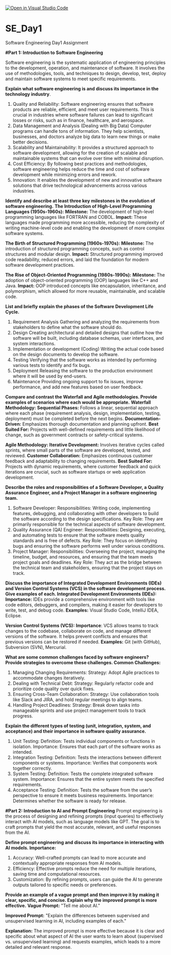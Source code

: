 [![Open in Visual Studio Code](https://classroom.github.com/assets/open-in-vscode-2e0aaae1b6195c2367325f4f02e2d04e9abb55f0b24a779b69b11b9e10269abc.svg)](https://classroom.github.com/online_ide?assignment_repo_id=15535246&assignment_repo_type=AssignmentRepo)
# SE_Day1
Software Engineering Day1 Assignment

**#Part 1: Introduction to Software Engineering**

Software engineering is the systematic application of engineering principles to the development, operation, and maintenance of software. It involves the use of methodologies, tools, and techniques to design, develop, test, deploy and maintain software systems to meet specific requirements.

**Explain what software engineering is and discuss its importance in the technology industry**.

1. Quality and Reliability:
 Software engineering ensures that software products are reliable, efficient, and meet user requirements. This is crucial in industries where software failures can lead to significant losses or risks, such as in finance, healthcare, and aerospace.
2. Data Management and Analysis (Dealing with Big Data)
Computer programs can handle tons of information. They help scientists, businesses, and doctors analyze big data to learn new things or make better decisions.
3. Scalability and Maintainability:
   It provides a structured approach to software development, allowing for the creation of scalable and maintainable systems that can evolve over time with minimal disruption.
4. Cost Efficiency:
   By following best practices and methodologies, software engineering helps reduce the time and cost of software development while minimizing errors and rework.
5. Innovation:
   It enables the development of new and innovative software solutions that drive technological advancements across various industries.


**Identify and describe at least three key milestones in the evolution of software engineering.**
**The Introduction of High-Level Programming Languages (1950s-1960s):**
**Milestone:**
The development of high-level programming languages like FORTRAN and COBOL.
**Impact:** 
These languages made programming more accessible, reducing the complexity of writing machine-level code and enabling the development of more complex software systems.

**The Birth of Structured Programming (1960s-1970s):**
**Milestone:**
The introduction of structured programming concepts, such as control structures and modular design.
**Impact:**
Structured programming improved code readability, reduced errors, and laid the foundation for modern software development practices.

**The Rise of Object-Oriented Programming (1980s-1990s):**
**Milestone:**
The adoption of object-oriented programming (OOP) languages like C++ and Java.
**Impact:**
OOP introduced concepts like encapsulation, inheritance, and polymorphism, which allowed for more reusable, maintainable, and scalable code.


**List and briefly explain the phases of the Software Development Life Cycle.**
1. Requirement Analysis
Gathering and analyzing the requirements from stakeholders to define what the software should do.
2. Design
Creating architectural and detailed designs that outline how the software will be built, including database schemas, user interfaces, and system interactions.
3. Implementation or development (Coding)
Writing the actual code based on the design documents to develop the software.
4. Testing
Verifying that the software works as intended by performing various tests to identify and fix bugs.
5. Deployment
Releasing the software to the production environment where it will be used by end-users.
6. Maintenance
Providing ongoing support to fix issues, improve performance, and add new features based on user feedback.


**Compare and contrast the Waterfall and Agile methodologies. Provide examples of scenarios where each would be appropriate.**
**Waterfall Methodology:**
**Sequential Phases:** Follows a linear, sequential approach where each phase (requirement analysis, design, implementation, testing, deployment) must be completed before the next begins.
**Documentation-Driven:** Emphasizes thorough documentation and planning upfront.
**Best Suited For:** Projects with well-defined requirements and little likelihood of change, such as government contracts or safety-critical systems.

**Agile Methodology:**
**Iterative Development:** Involves iterative cycles called sprints, where small parts of the software are developed, tested, and reviewed.
**Customer Collaboration:** Emphasizes continuous customer feedback and adaptability to changing requirements.
**Best Suited For:** Projects with dynamic requirements, where customer feedback and quick iterations are crucial, such as software startups or web application development.

**Describe the roles and responsibilities of a Software Developer, a Quality Assurance Engineer, and a Project Manager in a software engineering team.**
1. Software Developer:
Responsibilities: Writing code, implementing features, debugging, and collaborating with other developers to build the software according to the design specifications.
Key Role: They are primarily responsible for the technical aspects of software development.
2. Quality Assurance (QA) Engineer:
Responsibilities: Designing, executing, and automating tests to ensure that the software meets quality standards and is free of defects.
Key Role: They focus on identifying bugs and ensuring the software performs well under various conditions.
3. Project Manager:
Responsibilities: Overseeing the project, managing the timeline, budget, and resources, and ensuring that the team meets project goals and deadlines.
Key Role: They act as the bridge between the technical team and stakeholders, ensuring that the project stays on track.


**Discuss the importance of Integrated Development Environments (IDEs) and Version Control Systems (VCS) in the software development process. Give examples of each.
Integrated Development Environments (IDEs):**
**Importance:** IDEs provide a comprehensive environment with tools like code editors, debuggers, and compilers, making it easier for developers to write, test, and debug code.
**Examples:** Visual Studio Code, IntelliJ IDEA, Eclipse.

**Version Control Systems (VCS):**
**Importance**: VCS allows teams to track changes to the codebase, collaborate on code, and manage different versions of the software. It helps prevent conflicts and ensures that previous versions can be restored if needed.
**Examples:** Git (with GitHub), Subversion (SVN), Mercurial.


**What are some common challenges faced by software engineers? Provide strategies to overcome these challenges.
Common Challenges:**
1. Managing Changing Requirements:
Strategy: Adopt Agile practices to accommodate changes iteratively.
2. Dealing with Technical Debt:
Strategy: Regularly refactor code and prioritize code quality over quick fixes.
3. Ensuring Cross-Team Collaboration:
Strategy: Use collaboration tools like Slack and JIRA, and hold regular meetings to align teams.
4. Handling Project Deadlines:
Strategy: Break down tasks into manageable sprints and use project management tools to track progress.


**Explain the different types of testing (unit, integration, system, and acceptance) and their importance in software quality assurance.**
1. Unit Testing:
Definition: Tests individual components or functions in isolation.
Importance: Ensures that each part of the software works as intended.
2. Integration Testing:
Definition: Tests the interactions between different components or systems.
Importance: Verifies that components work together correctly.
3. System Testing:
Definition: Tests the complete integrated software system.
Importance: Ensures that the entire system meets the specified requirements.
4. Acceptance Testing:
Definition: Tests the software from the user’s perspective to ensure it meets business requirements.
Importance: Determines whether the software is ready for release.




**#Part 2: Introduction to AI and Prompt Engineering**
Prompt engineering is the process of designing and refining prompts (input queries) to effectively interact with AI models, such as language models like GPT. The goal is to craft prompts that yield the most accurate, relevant, and useful responses from the AI.

**Define prompt engineering and discuss its importance in interacting with AI models.
Importance:**
1. Accuracy: Well-crafted prompts can lead to more accurate and contextually appropriate responses from AI models.
2. Efficiency: Effective prompts reduce the need for multiple iterations, saving time and computational resources.
3. Customization: By refining prompts, users can guide the AI to generate outputs tailored to specific needs or preferences.


**Provide an example of a vague prompt and then improve it by making it clear, specific, and concise. Explain why the improved prompt is more effective.**
**Vague Prompt:**
"Tell me about AI."

**Improved Prompt:**
"Explain the differences between supervised and unsupervised learning in AI, including examples of each."

**Explanation:**
The improved prompt is more effective because it is clear and specific about what aspect of AI the user wants to learn about (supervised vs. unsupervised learning) and requests examples, which leads to a more detailed and relevant response.

